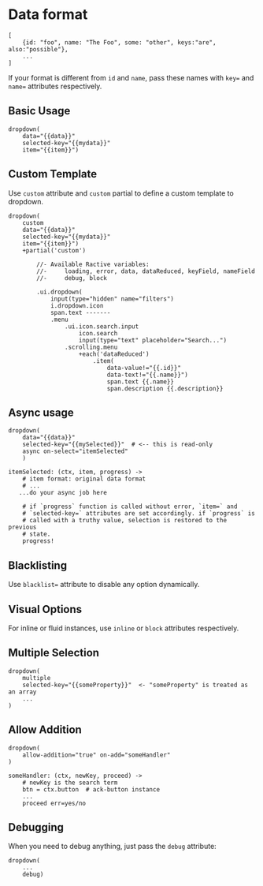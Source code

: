# Data format

```ls
[
    {id: "foo", name: "The Foo", some: "other", keys:"are", also:"possible"},
    ...
]
```

If your format is different from `id` and `name`, pass these names with `key=` and `name=` attributes
respectively.

## Basic Usage

```pug
dropdown(
    data="{{data}}"
    selected-key="{{mydata}}"
    item="{{item}}")
```

## Custom Template

Use `custom` attribute and `custom` partial to define a custom template to dropdown.

```pug
dropdown(
    custom
    data="{{data}}"
    selected-key="{{mydata}}"
    item="{{item}}")
    +partial('custom')

        //- Available Ractive variables:
        //-     loading, error, data, dataReduced, keyField, nameField
        //-     debug, block

        .ui.dropdown(
            input(type="hidden" name="filters")
            i.dropdown.icon
            span.text -------
            .menu
                .ui.icon.search.input
                    icon.search
                    input(type="text" placeholder="Search...")
                .scrolling.menu
                    +each('dataReduced')
                        .item(
                            data-value!="{{.id}}"
                            data-text!="{{.name}}")
                            span.text {{.name}}
                            span.description {{.description}}
```


## Async usage

```pug
dropdown(
    data="{{data}}"
    selected-key="{{mySelected}}"  # <-- this is read-only
    async on-select="itemSelected"
    )

```

```ls
itemSelected: (ctx, item, progress) ->
    # item format: original data format
    # ...
   ...do your async job here

    # if `progress` function is called without error, `item=` and 
    # `selected-key=` attributes are set accordingly. if `progress` is 
    # called with a truthy value, selection is restored to the previous 
    # state. 
    progress!
```

## Blacklisting

Use `blacklist=` attribute to disable any option dynamically.

## Visual Options

For inline or fluid instances, use `inline` or `block` attributes respectively.

## Multiple Selection

```pug
dropdown(
    multiple
    selected-key="{{someProperty}}"  <- "someProperty" is treated as an array
    ...
)
```

## Allow Addition

```pug
dropdown(
    allow-addition="true" on-add="someHandler"
)
```

```ls
someHandler: (ctx, newKey, proceed) ->
    # newKey is the search term
    btn = ctx.button  # ack-button instance
    ...
    proceed err=yes/no
```

## Debugging

When you need to debug anything, just pass the `debug` attribute:

```pug
dropdown(
    ...
    debug)
```
